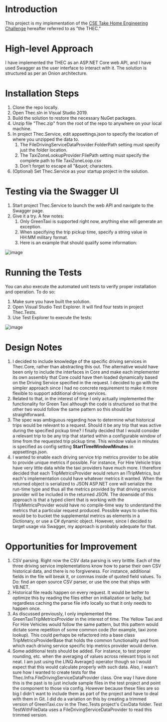 # Introduction

This project is my implementation of the [CSE Take Home Engineering Challenge](https://github.com/seushermsft/Take-Home-Engineering-Challenge) hereafter referred to as &quot;the THEC.&quot;

# High-level Approach

I have implemented the THEC as an ASP.NET Core web API, and I have used Swagger as the user interface to interact with it. The solution is structured as per an Onion architecture.

# Installation Steps

1. Clone the repo locally.
2. Open Thec.sln in Visual Studio 2019.
3. Build the solution to restore the necessary NuGet packages.
4. Unzip file &quot;Thec.zip&quot; from the root of the repo to anywhere on your local machine.
5. In project Thec.Service, edit appsettings.json to specify the location of where you unzipped the data to.
    1. The FileDrivingServiceDataProvider:FolderPath setting must specify just the folder location.
    2. The TaxiZoneLookupProvider:FilePath setting must specify the complete path to file TaxiZoneLoop.csv
    3. Don&#39;t forget to escape all &quot;\&quot; characters.
6. (Optional) Set Thec.Service as your startup project in the solution.

# Testing via the Swagger UI

1. Start project Thec.Service to launch the web API and navigate to the Swagger page.
2. Give it a try. A few notes:
    1. Only GreenTaxi is supported right now, anything else will generate an exception.
    2. When specifying the trip pickup time, specify a string value in HH:MM military format.
    3. Here is an example that should qualify some information:

![image](https://user-images.githubusercontent.com/47675032/114312718-a6a30800-9ac1-11eb-9c34-48ca2b52cb68.png)

# Running the Tests

You can also execute the automated unit tests to verify proper installation and operation. To do so:

1. Make sure you have built the solution.
2. Open Visual Studio Test Explorer. It will find four tests in project Thec.Tests.
3. Use Test Explorer to execute the tests:

![image](https://user-images.githubusercontent.com/47675032/114312745-b9b5d800-9ac1-11eb-8481-75a4325f1376.png)

# Design Notes

1. I decided to include knowledge of the specific driving services in Thec.Core, rather than abstracting this out. The alternative would have been only to include the interfaces in Core and make each implementer its own assembly that Core could have then loaded dynamically based on the Driving Service specified in the request. I decided to go with the simpler approach since I had no concrete requirement to make it more flexible to support additional driving services.
2. Related to that, in the interest of time I only actually implemented the functionality for Green Taxi although the code is structured so that the other two would follow the same pattern so this should be straightforward.
3. The spec was ambiguous regarding how to determine what historical trips would be relevant to a request. Should it be any trip that was active during the specified pickup time? I finally decided that I would consider a relevant trip to be any trip that started within a configurable window of time from the requested trip pickup time. This window value in minutes is specified as config setting **StartTimeWindowMinutes** in appsettings.json.
4. I wanted to enable each driving service trip metrics provider to be able to provide unique metrics if possible. For instance, For Hire Vehicle trips have very little data while the taxi providers have much more. I therefore decided that each TripMetricsProvider would return an ITripMetrics, but each&#39;s implementation could have whatever metrics it wanted. When the returned object is serialized to JSON ASP.NET core will serialize the run-time type and thus all the metrics provided by that driving service provider will be included in the returned JSON. The downside of this approach is that a typed client that is working with the ITripMetricsProvider would have no compile-time way to understand the metrics that a particular request produced. Possible ways to solve this would be to bucket the supplemental metrics as elements in a Dictionary, or use a C# dynamic object. However, since I decided to target usage via Swagger, my approach is probably adequate for that.

# Opportunities for Improvement

1. CSV parsing. Right now the CSV data parsing is very brittle. Each of the three driving service implementations know how to parse their own CSV historical data, and there is no forgiveness. For instance, additional fields in the file will break it, or commas inside of quoted field values. To Do: find an open source CSV parser, or use the one that ships with VB.NET.
2. Historical file reads happen on every request. It would be better to optimize this by reading the files either on initialization or lazily, but regardless caching the parse file info locally so that it only needs to happen once.
3. As discussed previously, I only implemented the GreenTaxiTripMetricsProvider in the interest of time. The Yellow Taxi and For Hire Vehicles would follow the same pattern, but this pattern would dictate some repetition of some common code (for example, taxi zone lookup). This could perhaps be refactored into a base class TripMetricsProviderBase that holds the common functionality and from which each driving service specific trip metrics provider would derive.
4. Some additional tests should be added. For instance, to test proper rounding, etc. when the averaging of values across relevant trips is not neat. I am just using the LINQ Average() operator though so I would expect that this would calculate properly with such data. Also, I wasn&#39;t sure how I wanted to create tests for the Thec.Infra.FileDrivingServiceDataProvider class. One way I have done this is the past is to just include sample files in the test project and point the component to those via config. However because these files are so big I didn&#39;t want to include them as part of the project and have to deal with them in Git. I did do a variation on this by creating a trimmed version of GreenTaxi.csv in the Thec.Tests project&#39;s CsvData folder. Test TestWithFileData uses a FileDrivingServiceDataProvider to read this trimmed version.
